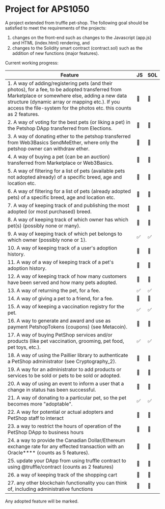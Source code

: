 # Project for APS1050

A project extended from truffle pet-shop. The following goal should be satisfied to meet the requirements of the projects:

1. changes on the front-end such as changes to the Javascript (app.js) and HTML (index.html) rendering, and
1. changes to the Solidity smart contract (contract.sol) such as the addition of new functions (major features).

Current working progress:

| Feature                                                                                                                                                                                                                                                                    | JS                    | SOL                   |
| -------------------------------------------------------------------------------------------------------------------------------------------------------------------------------------------------------------------------------------------------------------------------- | --------------------- | --------------------- |
| 1. A way of adding/registering pets (and their photos), for a fee, to be adopted transferred from Marketplace or somewhere else, adding a new data structure (dynamic array or mapping etc.). If you access the file-system for the photos etc. this counts as 2 features. | :black_square_button: | :black_square_button: |
| 2. A way of voting for the best pets (or liking a pet) in the Petshop DApp transferred from Elections.                                                                                                                                                                     | :black_square_button: | :black_square_button: |
| 3. A way of donating ether to the petshop transferred from Web3Basics SendMeEther, where only the petshop owner can withdraw ether.                                                                                                                                        | :black_square_button: | :black_square_button: |
| 4. A way of buying a pet (can be an auction) transferred from Marketplace or Web3Basics.                                                                                                                                                                                   | :black_square_button: | :black_square_button: |
| 5. A way of filtering for a list of pets (available pets not adopted already) of a specific breed, age and location etc.                                                                                                                                                   | :black_square_button: | :black_square_button: |
| 6. A way of filtering for a list of pets (already adopted pets) of a specific breed, age and location etc.                                                                                                                                                                 | :black_square_button: | :black_square_button: |
| 7. A way of keeping track of and publishing the most adopted (or most purchased) breed.                                                                                                                                                                                    | :black_square_button: | :black_square_button: |
| 8. A way of keeping track of which owner has which pet(s) (possibly none or many).                                                                                                                                                                                         | :black_square_button: | :black_square_button: |
| 9. A way of keeping track of which pet belongs to which owner (possibly none or 1).                                                                                                                                                                                        | :white_check_mark: | :white_check_mark: |
| 10. A way of keeping track of a user's adoption history.                                                                                                                                                                                                                   | :black_square_button: | :black_square_button: |
| 11. A way of a way of keeping track of a pet's adoption history.                                                                                                                                                                                                           | :black_square_button: | :black_square_button: |
| 12. A way of keeping track of how many customers have been served and how many pets adopted.                                                                                                                                                                               | :black_square_button: | :black_square_button: |
| 13. A way of returning the pet, for a fee.                                                                                                                                                                                                                                 | :white_check_mark: | :white_check_mark: |
| 14. A way of giving a pet to a friend, for a fee.                                                                                                                                                                                                                          | :black_square_button: | :black_square_button: |
| 15. A way of keeping a vaccination registry for the pet.                                                                                                                                                                                                                   | :white_check_mark: | :white_check_mark: |
| 16. A way to generate and award and use as payment PetshopTokens (coupons) (see Metacoin).                                                                                                                                                                                 | :black_square_button: | :black_square_button: |
| 17. A way of buying PetShop services and/or products (like pet vaccination, grooming, pet food, pet toys, etc.).                                                                                                                                                           | :white_check_mark: | :white_check_mark: |
| 18. A way of using the Paillier library to authenticate a PetShop administrator (see Cryptography_2).                                                                                                                                                                      | :black_square_button: | :black_square_button: |
| 19. A way for an administrator to add products or services to be sold or pets to be sold or adopted.                                                                                                                                                                       | :black_square_button: | :black_square_button: |
| 20. A way of using an event to inform a user that a change in status has been successful.                                                                                                                                                                                  | :black_square_button: | :black_square_button: |
| 21. A way of donating to a particular pet, so the pet becomes more "adoptable".                                                                                                                                                                                            | :white_check_mark: | :white_check_mark: |
| 22. A way for potential or actual adopters and PetShop staff to interact                                                                                                                                                                                                   | :black_square_button: | :black_square_button: |
| 23. a way to restrict the hours of operation of the PetShop DApp to business hours                                                                                                                                                                                         | :black_square_button: | :black_square_button: |
| 24. a way to provide the Canadian Dollar/Ethereum exchange rate for any effected transaction with an Oracle\*\*\*\* (counts as 5 features).                                                                                                                                | :black_square_button: | :black_square_button: |
| 25. update your DApp from using truffle contract to using @truffle/contract (counts as 2 features)                                                                                                                                                                         | :black_square_button: | :black_square_button: |
| 26. a way of keeping track of the shopping cart                                                                                                                                                                                                                            | :black_square_button: | :black_square_button: |
| 27. any other blockchain functionality you can think of, including administrative functions                                                                                                                                                                                | :black_square_button: | :black_square_button: |

Any adopted feature will be marked.
